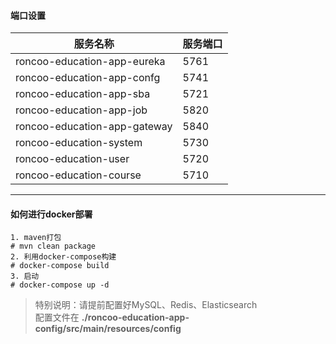 #### 端口设置
|                服务名称             |     服务端口     | 
| --------------------------------- | --------------- |
| roncoo-education-app-eureka       |  5761           |
| roncoo-education-app-confg        |  5741           |
| roncoo-education-app-sba          |  5721           |
| roncoo-education-app-job          |  5820           |
| roncoo-education-app-gateway      |  5840           |
| roncoo-education-system           |  5730           |
| roncoo-education-user             |  5720           |
| roncoo-education-course           |  5710           |
-------------------------------------------------------

#### 如何进行docker部署
```
1. maven打包
# mvn clean package
2. 利用docker-compose构建
# docker-compose build
3. 启动
# docker-compose up -d
```
> 特别说明：请提前配置好MySQL、Redis、Elasticsearch  
> 配置文件在 **./roncoo-education-app-config/src/main/resources/config**
